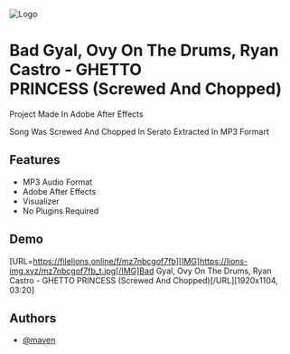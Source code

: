 
![Logo](https://scontent-dfw5-2.cdninstagram.com/v/t51.2885-19/381482109_702227534646435_8447130387325051732_n.jpg?stp=dst-jpg_s200x200&_nc_cat=108&ccb=1-7&_nc_sid=8ae9d6&_nc_ohc=dy-dMI4qpUgAX8o8YmK&_nc_ht=scontent-dfw5-2.cdninstagram.com&oh=00_AfBIjjkcGHNtCJ27AZiSm__D6miPAq5Lh-3ZhvvPJvzwnQ&oe=65268222&dl=1)


# Bad Gyal, Ovy On The Drums, Ryan Castro - GHETTO PRINCESS (Screwed And Chopped)

Project Made In Adobe After Effects 


Song Was Screwed And Chopped In Serato Extracted In MP3 Formart
## Features

- MP3 Audio Format
- Adobe After Effects
- Visualizer
- No Plugins Required


## Demo

[URL=https://filelions.online/f/mz7nbcgof7fb][IMG]https://lions-img.xyz/mz7nbcgof7fb_t.jpg[/IMG]Bad Gyal, Ovy On The Drums, Ryan Castro - GHETTO PRINCESS (Screwed And Chopped)[/URL][1920x1104, 03:20]


## Authors

- [@maven](https://github.com/Maven-HTX)

